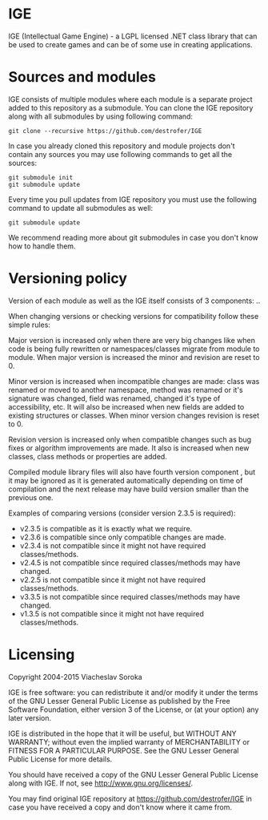 IGE
===

IGE (Intellectual Game Engine) - a LGPL licensed .NET class library that can
be used to create games and can be of some use in creating applications.

Sources and modules
===================

IGE consists of multiple modules where each module is a separate project added
to this repository as a submodule. You can clone the IGE repository along with
all submodules by using following command:

	git clone --recursive https://github.com/destrofer/IGE

In case you already cloned this repository and module projects don't contain
any sources you may use following commands to get all the sources:

	git submodule init
	git submodule update

Every time you pull updates from IGE repository you must use the following
command to update all submodules as well:

	git submodule update
	
We recommend reading more about git submodules in case you don't know how to
handle them.

Versioning policy
=================

Version of each module as well as the IGE itself consists of 3 components:
<major>.<minor>.<revision>

When changing versions or checking versions for compatibility follow these
simple rules:

Major version is increased only when there are very big changes like when code
is being fully rewritten or namespaces/classes migrate from module to module.
When major version is increased the minor and revision are reset to 0.

Minor version is increased when incompatible changes are made: class was
renamed or moved to another namespace, method was renamed or it's signature was
changed, field was renamed, changed it's type of accessibility, etc. It will
also be increased when new fields are added to existing structures or classes.
When minor version changes revision is reset to 0.

Revision version is increased only when compatible changes such as bug fixes or
algorithm improvements are made. It also is increased when new classes, class
methods or properties are added.

Compiled module library files will also have fourth version component <build>,
but it may be ignored as it is generated automatically depending on time of
compilation and the next release may have build version smaller than the
previous one.

Examples of comparing versions (consider version 2.3.5 is required):

- v2.3.5 is compatible as it is exactly what we require.
- v2.3.6 is compatible since only compatible changes are made.
- v2.3.4 is not compatible since it might not have required classes/methods.
- v2.4.5 is not compatible since required classes/methods may have changed.
- v2.2.5 is not compatible since it might not have required classes/methods.
- v3.3.5 is not compatible since required classes/methods may have changed.
- v1.3.5 is not compatible since it might not have required classes/methods.

Licensing
=========

Copyright 2004-2015 Viacheslav Soroka

IGE is free software: you can redistribute it and/or modify
it under the terms of the GNU Lesser General Public License as published by
the Free Software Foundation, either version 3 of the License, or
(at your option) any later version.

IGE is distributed in the hope that it will be useful,
but WITHOUT ANY WARRANTY; without even the implied warranty of
MERCHANTABILITY or FITNESS FOR A PARTICULAR PURPOSE.  See the
GNU Lesser General Public License for more details.

You should have received a copy of the GNU Lesser General Public License
along with IGE. If not, see <http://www.gnu.org/licenses/>.

You may find original IGE repository at https://github.com/destrofer/IGE in
case you have received a copy and don't know where it came from.
